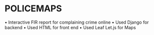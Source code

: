 # POLICEMAPS
• Interactive FIR report for complaining crime online
• Used Django for backend
• Used HTML for front end
• Used Leaf Let.js for Maps
